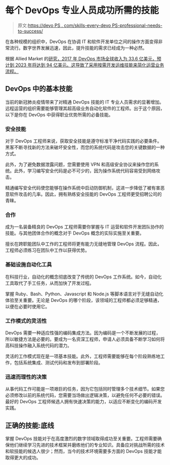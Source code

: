 # 每个 DevOps 专业人员成功所需的技能

> 原文:[https://devo PS . com/skills-every-devo PS-professional-needs-to-success/](https://devops.com/skills-every-devops-professional-needs-to-succeed/)

在各种规模的组织中，DevOps 在协调 IT 和软件开发单位之间的操作方面变得非常流行。数字世界发展迅速，因此，提升技能的需求已经成为一种必然。

根据 Allied Market 的[研究，2017 年 DevOps 市场全球收入为 33.6 亿美元，预计到 2023 年将达到 94 亿美元。这导致了采用按需开发运维技能来简化运营业务流程。](https://www.alliedmarketresearch.com/DevOps-market)

## DevOps 中的基本技能

当前的新冠肺炎疫情带来了对精通 DevOps 技能的 IT 专业人员需求的显著增加。远程运营的组织需要能够管理其超高级业务自动化软件的工程师。出于这个原因，以下是你在 DevOps 中获得职业优势所需的必备技能。

### 安全技能

对于 DevOps 工程师来说，获取安全技能是遵守标准干净代码实践的必要条件。黑客不断寻找新的方法来破坏安全性，而您的系统代码是攻击您的关键数据的一种方式。

此外，为了避免数据泄露问题，您需要使用 VPN 和高级安全协议来操作您的系统。此外，学习编写安全代码是必不可少的，因为操作系统代码容易受到网络攻击。

精通编写安全代码使您能够在操作系统中启动防御机制，这进一步降低了被有害恶意软件攻击的几率。因此，拥有熟练安全技能的 DevOps 工程师更受招聘公司的青睐。

### 合作

成为一名装备精良的 DevOps 工程师需要你掌握与 IT 运营和软件开发团队协作的技能。与其他团体合作的概念对于 DevOps 概念的实际实施至关重要。

擅长在跨职能团队中工作的工程师将更有能力无缝地管理 DevOps 流程。因此，工程师必须练习在团队中工作以获得优势。

### 基础设施自动化工具

在科技行业，自动化的概念彻底改变了传统的 DevOps 工作系统。如今，自动化工具取代了手工任务，从而加快了开发过程。

掌握 Ruby、Bash、Python、Javascript 和 Node.js 等脚本语言对于无缝自动化体验至关重要。无论是 DevOps 的哪个阶段，该领域的工程师都必须足够精通，以便在必要时使用它。

### 工作模式的灵活性

DevOps 需要一种适应性强的编码集成方法。因为编码是一个不断发展的过程，所以敏捷方法是必要的。要成为一名资深工程师，申请人必须具备不断学习如何将高科技操作融入系统代码的潜力。

灵活的工作模式现在是一项基本技能。此外，工程师需要能够在每个阶段熟练地工作，包括系统集成、测试代码和发布到部署阶段。

### 迅速而理性的决策

从事代码工作可能是一项艰巨的任务，因为它包括同时管理多个技术细节。如果您必须修改以前的系统代码，您需要当场做出逻辑决策，以避免任何不必要的错误。最好的 DevOps 工程师候选人拥有快速决策的能力，以适应不断变化的编码开发实践。

## 正确的技能:底线

掌握 DevOps 技能对于在高度激烈的数字领域取得成功至关重要。工程师需要确保他们继续学习先进的技术框架并磨练他们的专业知识。具备应对挑战所需的技术和软技能的候选人很少；然而，当今的技术环境需要多方面的 DevOps 技能才能取得更大的成功。